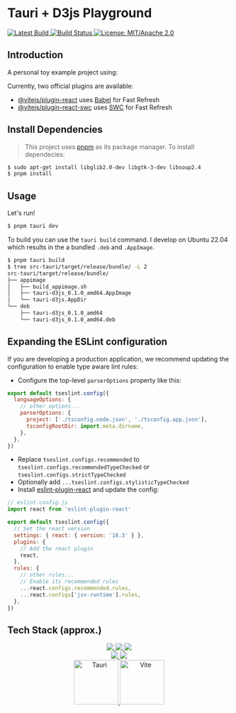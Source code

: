 # Tauri + D3js Playground

<p>
  <a href="https://github.com/jmwample/tauri-d3js/releases">
    <img src="https://img.shields.io/github/v/release/jmwample/tauri-d3js?include_prereleases" alt="Latest Build">
  </a>
  <a href="https://github.com/jmwample/tauri-d3js/actions/workflows/publish.yml">
    <img src="https://github.com/jmwample/tauri-d3js/actions/workflows/publish.yml/badge.svg" alt="Build Status">
  </a>
  <a href="https://doc.rust-lang.org/1.6.0/complement-project-faq.html#why-dual-mitasl2-license">
    <img src="https://img.shields.io/badge/License-MIT%2FApache--2.0-blue" alt="License: MIT/Apache 2.0">
  </a>
</p>

## Introduction

A personal toy example project using:

Currently, two official plugins are available:

- [@vitejs/plugin-react](https://github.com/vitejs/vite-plugin-react/blob/main/packages/plugin-react/README.md) uses [Babel](https://babeljs.io/) for Fast Refresh
- [@vitejs/plugin-react-swc](https://github.com/vitejs/vite-plugin-react-swc) uses [SWC](https://swc.rs/) for Fast Refresh

## Install Dependencies

> This project uses [pnpm](https://pnpm.io/) as its package manager. To install dependecies:

```sh
$ sudo apt-get install libglib2.0-dev libgtk-3-dev libsoup2.4
$ pnpm install
```

## Usage

Let's run!

```sh
$ pnpm tauri dev
```

To build you can use the `tauri build` command. I develop on Ubuntu 22.04 which
results in the a bundled `.deb` and `.AppImage`.

```sh
$ pnpm tauri build
$ tree src-tauri/target/release/bundle/ -L 2
src-tauri/target/release/bundle/
├── appimage
│   ├── build_appimage.sh
│   ├── tauri-d3js_0.1.0_amd64.AppImage
│   └── tauri-d3js.AppDir
└── deb
    ├── tauri-d3js_0.1.0_amd64
    └── tauri-d3js_0.1.0_amd64.deb
```

## Expanding the ESLint configuration

If you are developing a production application, we recommend updating the configuration to enable type aware lint rules:

- Configure the top-level `parserOptions` property like this:

```js
export default tseslint.config({
  languageOptions: {
    // other options...
    parserOptions: {
      project: ['./tsconfig.node.json', './tsconfig.app.json'],
      tsconfigRootDir: import.meta.dirname,
    },
  },
})
```

- Replace `tseslint.configs.recommended` to `tseslint.configs.recommendedTypeChecked` or `tseslint.configs.strictTypeChecked`
- Optionally add `...tseslint.configs.stylisticTypeChecked`
- Install [eslint-plugin-react](https://github.com/jsx-eslint/eslint-plugin-react) and update the config:

```js
// eslint.config.js
import react from 'eslint-plugin-react'

export default tseslint.config({
  // Set the react version
  settings: { react: { version: '18.3' } },
  plugins: {
    // Add the react plugin
    react,
  },
  rules: {
    // other rules...
    // Enable its recommended rules
    ...react.configs.recommended.rules,
    ...react.configs['jsx-runtime'].rules,
  },
})
```

## Tech Stack (approx.)


<div align="center">
    <a href="https://reactjs.org/">
        <image src="https://img.shields.io/static/v1?label=React&message=^18&style=for-the-badge&labelColor=FFFFFF&logo=react&color=61DAFB"/>
    </a>
    <a href="https://www.typescriptlang.org/">
        <image src="https://img.shields.io/static/v1?label=TypeScript&message=^5&style=for-the-badge&labelColor=FFFFFF&logo=typescript&color=3178C6"/>
    </a>
    <a href="https://tailwindcss.com/">
        <image src="https://img.shields.io/static/v1?label=Tailwind%20CSS&message=^3&style=for-the-badge&labelColor=FFFFFF&logo=tailwindcss&color=06B6D4"/>
    </a>
</div>

<div align="center">
    <a href="https://vitejs.dev/">
        <image src="https://img.shields.io/static/v1?label=Vite&message=^4&style=for-the-badge&labelColor=FFFFFF&logo=vite&color=646CFF"/>
    </a>
    <a href="https://tauri.app/">
        <image src="https://img.shields.io/static/v1?label=Tauri&message=^1&style=for-the-badge&labelColor=FFFFFF&logo=tauri&color=FFC131"/>
    </a>
</div>

<div align="center">
    <a href="https://tauri.app/">
        <img src = "https://github.com/RoyRao2333/template-tauri-vite-react-ts-tailwind/assets/31413093/91cdcd1b-2387-4c01-9710-9b2f44c10329" height="100px" alt="Tauri"/>
    </a>
    <a href="https://vitejs.dev/">
        <img src = "https://user-images.githubusercontent.com/31413093/197097625-5b3bd3cf-2bd6-4a3a-8059-a1fe9f28100b.svg" height="100px" alt="Vite"/>
    </a>
</div

